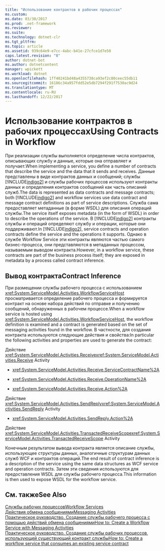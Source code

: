 ```yaml
---
title: "Использование контрактов в рабочих процессах"
ms.custom: 
ms.date: 03/30/2017
ms.prod: .net-framework
ms.reviewer: 
ms.suite: 
ms.technology: dotnet-clr
ms.tgt_pltfrm: 
ms.topic: article
ms.assetid: 939c64e9-e7cc-4abc-b41e-27cfce1d7e50
caps.latest.revision: "8"
author: dotnet-bot
ms.author: dotnetcontent
manager: wpickett
ms.workload: dotnet
ms.openlocfilehash: 1ff40241bd48a4355738ca93ef2c80ceec55db11
ms.sourcegitcommit: 16186c34a957fdd52e5db7294f291f7530ac9d24
ms.translationtype: MT
ms.contentlocale: ru-RU
ms.lasthandoff: 12/22/2017
---
```

# <a name="using-contracts-in-workflow"></a><span data-ttu-id="b445b-102">Использование контрактов в рабочих процессах</span><span class="sxs-lookup"><span data-stu-id="b445b-102">Using Contracts in Workflow</span></span>
<span data-ttu-id="b445b-103">При реализации службы выполняется определение числа контрактов, описывающих службу и данные, которые она отправляет и получает.</span><span class="sxs-lookup"><span data-stu-id="b445b-103">When implementing a service, you define a number of contracts that describe the service and the data that it sends and receives.</span></span> <span data-ttu-id="b445b-104">Данные представлены в виде контрактов данных и сообщений; службы [!INCLUDE[indigo2](../../../../includes/indigo2-md.md)] и службы рабочих процессов используют контракты данных и определения контрактов сообщений как часть описаний служб.</span><span class="sxs-lookup"><span data-stu-id="b445b-104">The data is represented as data contracts and message contracts; both [!INCLUDE[indigo2](../../../../includes/indigo2-md.md)] and workflow services use data contract and message contract definitions as part of service descriptions.</span></span> <span data-ttu-id="b445b-105">Служба сама предоставляет метаданные (в форме WSDL) для описания операций службы.</span><span class="sxs-lookup"><span data-stu-id="b445b-105">The service itself exposes metadata (in the form of WSDL) in order to describe the operations of the service.</span></span> <span data-ttu-id="b445b-106">В [!INCLUDE[indigo2](../../../../includes/indigo2-md.md)] контракты службы и операций определяют службу и операции, которые они поддерживают.</span><span class="sxs-lookup"><span data-stu-id="b445b-106">In [!INCLUDE[indigo2](../../../../includes/indigo2-md.md)], service contracts and operation contracts define the service and the operations it supports.</span></span> <span data-ttu-id="b445b-107">Однако в службе Workflow Service эти контракты являются частью самого бизнес-процесса, они представляются в метаданных процессом, называемым выводом контракта.</span><span class="sxs-lookup"><span data-stu-id="b445b-107">However, in a workflow service, these contracts are part of the business process itself; they are exposed in metadata by a process called contract inference.</span></span>  
  
## <a name="contract-inference"></a><span data-ttu-id="b445b-108">Вывод контракта</span><span class="sxs-lookup"><span data-stu-id="b445b-108">Contract Inference</span></span>  
 <span data-ttu-id="b445b-109">При размещении службы рабочего процесса с использованием <xref:System.ServiceModel.Activities.WorkflowServiceHost> просматривается определение рабочего процесса и формируется контракт на основе набора действий по отправке и получению сообщений, обнаруженных в рабочем процессе.</span><span class="sxs-lookup"><span data-stu-id="b445b-109">When a workflow service is hosted using <xref:System.ServiceModel.Activities.WorkflowServiceHost>, the workflow definition is examined and a contract is generated based on the set of messaging activities found in the workflow.</span></span> <span data-ttu-id="b445b-110">В частности, для создания контракта используются следующие действия и свойства:</span><span class="sxs-lookup"><span data-stu-id="b445b-110">In particular the following activities and properties are used to generate the contract:</span></span>  
  
 <span data-ttu-id="b445b-111">Действие <xref:System.ServiceModel.Activities.Receive></span><span class="sxs-lookup"><span data-stu-id="b445b-111"><xref:System.ServiceModel.Activities.Receive> Activity</span></span>  
  
-   <xref:System.ServiceModel.Activities.Receive.ServiceContractName%2A>  
  
-   <xref:System.ServiceModel.Activities.Receive.OperationName%2A>
  
-   <xref:System.ServiceModel.Activities.Receive.Action%2A>   
 
 <span data-ttu-id="b445b-112">Действие <xref:System.ServiceModel.Activities.SendReply></span><span class="sxs-lookup"><span data-stu-id="b445b-112"><xref:System.ServiceModel.Activities.SendReply> Activity</span></span>  
  
-   <xref:System.ServiceModel.Activities.SendReply.Action%2A>  
  
 <span data-ttu-id="b445b-113">Действие <xref:System.ServiceModel.Activities.TransactedReceiveScope></span><span class="sxs-lookup"><span data-stu-id="b445b-113"><xref:System.ServiceModel.Activities.TransactedReceiveScope> Activity</span></span>  
  
 <span data-ttu-id="b445b-114">Конечным результатом вывода контракта является описание службы, использующее структуры данных, аналогичные структурам данных служб WCF и контрактов операций.</span><span class="sxs-lookup"><span data-stu-id="b445b-114">The end result of contract inference is a description of the service using the same data structures as WCF service and operation contracts.</span></span> <span data-ttu-id="b445b-115">Затем эти сведения используются для предоставления WSDL для службы рабочего процесса.</span><span class="sxs-lookup"><span data-stu-id="b445b-115">This information is then used to expose WSDL for the workflow service.</span></span>  
  
## <a name="see-also"></a><span data-ttu-id="b445b-116">См. также</span><span class="sxs-lookup"><span data-stu-id="b445b-116">See Also</span></span>  
 [<span data-ttu-id="b445b-117">Службы рабочих процессов</span><span class="sxs-lookup"><span data-stu-id="b445b-117">Workflow Services</span></span>](../../../../docs/framework/wcf/feature-details/workflow-services.md)  
 [<span data-ttu-id="b445b-118">Действия обмена сообщениями</span><span class="sxs-lookup"><span data-stu-id="b445b-118">Messaging Activities</span></span>](../../../../docs/framework/wcf/feature-details/messaging-activities.md)  
 [<span data-ttu-id="b445b-119">Практическое руководство. Создание службы рабочего процесса с помощью действий обмена сообщениями</span><span class="sxs-lookup"><span data-stu-id="b445b-119">How to: Create a Workflow Service with Messaging Activities</span></span>](../../../../docs/framework/wcf/feature-details/how-to-create-a-workflow-service-with-messaging-activities.md)  
 [<span data-ttu-id="b445b-120">Практическое руководство. Создание службы рабочих процессов, использующей существующий контракт службы</span><span class="sxs-lookup"><span data-stu-id="b445b-120">How to: Create a workflow service that consumes an existing service contract</span></span>](../../../../docs/framework/windows-workflow-foundation/how-to-create-a-workflow-service-that-consumes-an-existing-service-contract.md)
